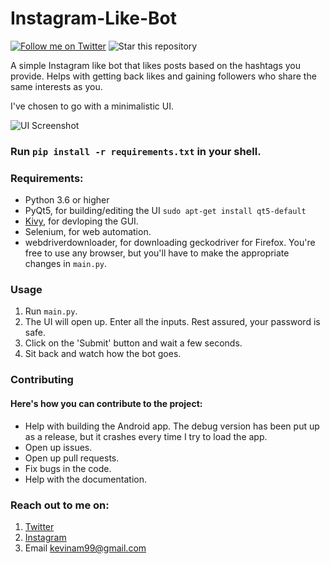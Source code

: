# Instagram-Like-Bot
[![Follow me on Twitter](https://img.shields.io/twitter/follow/kevin_codes?style=social)](https://twitter.com/kevin_codes)
![Star this repository](https://img.shields.io/github/stars/kevinam99/Instagram-Like-Bot?style=social)

A simple Instagram like bot that likes posts based on the hashtags you provide. Helps with getting back likes and gaining followers who share the same interests as you.

I've chosen to go with a minimalistic UI.

![UI Screenshot](https://raw.githubusercontent.com/kevinam99/Instagram-Like-Bot/master/UI.png)

### Run ```pip install -r requirements.txt``` in your shell.


### Requirements:
- Python 3.6 or higher
- PyQt5, for building/editing the UI ``` sudo apt-get install qt5-default ```
- [Kivy](https://github.com/kivy/kivy), for devloping the GUI.
- Selenium, for web automation.
- webdriverdownloader, for downloading geckodriver for Firefox. You're free to use any browser, but you'll have to make the appropriate changes in `main.py`.

### Usage
1. Run ```main.py```.
2. The UI will open up. Enter all the inputs. Rest assured, your password is safe.
3. Click on the 'Submit' button and wait a few seconds.
4. Sit back and watch how the bot goes. 


### Contributing
#### Here's how you can contribute to the project:
- Help with building the Android app. The debug version has been put up as a release, but it crashes every time I try to load the app.
- Open up issues.
- Open up pull requests.
- Fix bugs in the code.
- Help with the documentation.

### Reach out to me on:
1. [Twitter](https://www.twitter.com/kevin_codes)
2. [Instagram](https://www.instagram.com/kevin.codes)
3. Email <kevinam99@gmail.com>
